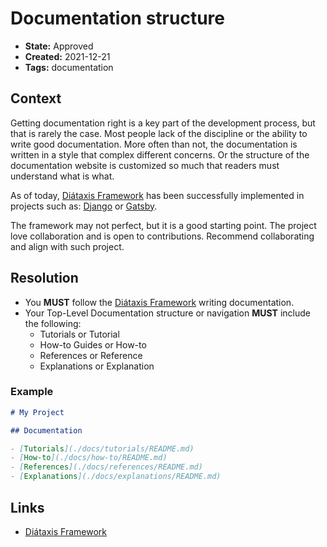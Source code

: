 # Documentation structure

- **State:** Approved
- **Created:** 2021-12-21
- **Tags:** documentation

## Context

Getting documentation right is a key part of the development process, but that
is rarely the case. Most people lack of the discipline or the ability to write
good documentation.
More often than not, the documentation is written in a style that complex
different concerns.
Or the structure of the documentation website is customized so much that readers
must understand what is what.

As of today, [Diátaxis Framework](https://diataxis.fr/) has been successfully
implemented in projects such as: [Django](https://www.djangoproject.com/) or
[Gatsby](https://www.gatsbyjs.com/docs/).

The framework may not perfect, but it is a good starting point. The project
love collaboration and is open to contributions. Recommend collaborating and
align with such project.

## Resolution

- You **MUST** follow the [Diátaxis Framework](https://diataxis.fr/) writing
  documentation.
- Your Top-Level Documentation structure or navigation **MUST** include the
  following:
  - Tutorials or Tutorial
  - How-to Guides or How-to
  - References or Reference
  - Explanations or Explanation

### Example

```markdown
# My Project

## Documentation

- [Tutorials](./docs/tutorials/README.md)
- [How-to](./docs/how-to/README.md)
- [References](./docs/references/README.md)
- [Explanations](./docs/explanations/README.md)
```

## Links

- [Diátaxis Framework](https://diataxis.fr/)

